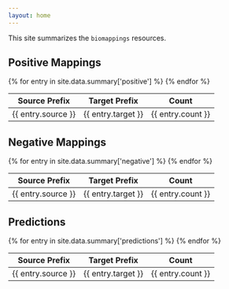 ```yaml
---
layout: home
---
```

This site summarizes the `biomappings` resources.

## Positive Mappings

<table>
<thead>
<tr>
    <th>Source Prefix</th>
    <th>Target Prefix</th>
    <th>Count</th>
</tr>
</thead>
<tbody>
{% for entry in site.data.summary['positive'] %}
    <tr>
        <td>{{ entry.source }}</td>
        <td>{{ entry.target }}</td>
        <td align="right">{{ entry.count }}</td>
    </tr>
{% endfor %}
</tbody>
</table>

## Negative Mappings

<table>
<thead>
<tr>
    <th>Source Prefix</th>
    <th>Target Prefix</th>
    <th>Count</th>
</tr>
</thead>
<tbody>
{% for entry in site.data.summary['negative'] %}
    <tr>
        <td>{{ entry.source }}</td>
        <td>{{ entry.target }}</td>
        <td align="right">{{ entry.count }}</td>
    </tr>
{% endfor %}
</tbody>
</table>

## Predictions

<table>
<thead>
<tr>
    <th>Source Prefix</th>
    <th>Target Prefix</th>
    <th>Count</th>
</tr>
</thead>
<tbody>
{% for entry in site.data.summary['predictions'] %}
    <tr>
        <td>{{ entry.source }}</td>
        <td>{{ entry.target }}</td>
        <td align="right">{{ entry.count }}</td>
    </tr>
{% endfor %}
</tbody>
</table>

